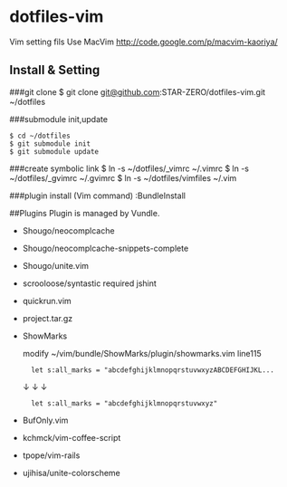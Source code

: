 # dotfiles-vim
Vim setting fils
Use MacVim http://code.google.com/p/macvim-kaoriya/

## Install & Setting
###git clone
    $ git clone git@github.com:STAR-ZERO/dotfiles-vim.git ~/dotfiles

###submodule init,update

    $ cd ~/dotfiles
    $ git submodule init
    $ git submodule update


###create symbolic link
    $ ln -s ~/dotfiles/_vimrc ~/.vimrc
    $ ln -s ~/dotfiles/_gvimrc ~/.gvimrc
    $ ln -s ~/dotfiles/vimfiles ~/.vim


###plugin install (Vim command)
    :BundleInstall


##Plugins
Plugin is managed by Vundle. 

* Shougo/neocomplcache

* Shougo/neocomplcache-snippets-complete

* Shougo/unite.vim

* scrooloose/syntastic
  required jshint

* quickrun.vim

* project.tar.gz

* ShowMarks

    modify ~/vim/bundle/ShowMarks/plugin/showmarks.vim line115  

        let s:all_marks = "abcdefghijklmnopqrstuvwxyzABCDEFGHIJKL...
  ↓ ↓ ↓

        let s:all_marks = "abcdefghijklmnopqrstuvwxyz"

* BufOnly.vim

* kchmck/vim-coffee-script

* tpope/vim-rails

* ujihisa/unite-colorscheme


